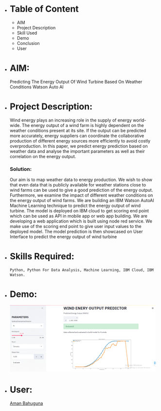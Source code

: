 * # Table of Content
    * AIM
    * Project Description 
    * Skill Used
    * Demo
    * Conclusion
    * User

* # AIM:
    Predicting The Energy Output Of Wind Turbine Based On Weather Conditions Watson Auto AI
    
* # Project Description:
    Wind energy plays an increasing role in the supply of energy world-wide. The energy output of a wind farm is highly dependent on the weather conditions present at its             site. If the output can be predicted more accurately, energy suppliers can coordinate the collaborative production of different energy sources more efficiently to avoid           costly overproduction. In this paper, we predict energy prediction based on weather data and analyse the important parameters as well as their correlation on the energy           output.
    ### Solution:
    Our aim is to map weather data to energy production. We wish to show that even data that is publicly available for weather stations close to wind farms can be used to give a       good prediction of the energy output. Furthermore, we examine the impact of different weather conditions on the energy output of wind farms. We are building an IBM Watson         AutoAI Machine Learning technique to predict the energy output of wind turbine. The model is deployed on IBM cloud to get scoring end point which can be used as API in mobile     app or web app building. We are developing a web application which is built using node red service. We make use of the scoring end point to give user input values to the           deployed model. The model prediction is then showcased on User Interface to predict the energy output of wind turbine
    
* # Skills Required:
      Python, Python For Data Analysis, Machine Learning, IBM Cloud, IBM Watson.
      
* # Demo:
    ![Demo_Wind_Prediction](Demo_Wind_Prediction.png)
    
* # User:
    [Aman Bahuguna](https://github.com/amanbh123)

      
